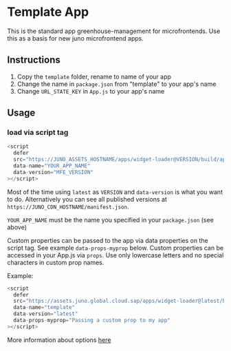 # Template App

This is the standard app greenhouse-management for microfrontends. Use this as a basis for new juno microfrontend apps.

## Instructions

1. Copy the `template` folder, rename to name of your app
2. Change the name in `package.json` from "template" to your app's name
3. Change `URL_STATE_KEY` in `App.js` to your app's name

## Usage

### load via script tag

```js
<script
  defer
  src="https://JUNO_ASSETS_HOSTNAME/apps/widget-loader@VERSION/build/app.js"
  data-name="YOUR_APP_NAME"
  data-version="MFE_VERSION"
></script>
```

Most of the time using `latest` as `VERSION` and `data-version` is what you want to do. Alternatively you can see all published versions at `https://JUNO_CDN_HOSTNAME/manifest.json`.

`YOUR_APP_NAME` must be the name you specified in your `package.json` (see above)

Custom properties can be passed to the app via data properties on the script tag. See example `data-props-myprop` below. Custom properties can be accessed in your App.js via `props`. Use only lowercase letters and no special characters in custom prop names.

Example:

```js
<script
  defer
  src="https://assets.juno.global.cloud.sap/apps/widget-loader@latest/build/app.js"
  data-name="template"
  data-version="latest"
  data-props-myprop="Passing a custom prop to my app"
></script>
```

More information about options [here](https://github.com/sapcc/juno/blob/main/apps/widget-loader/README.md)
